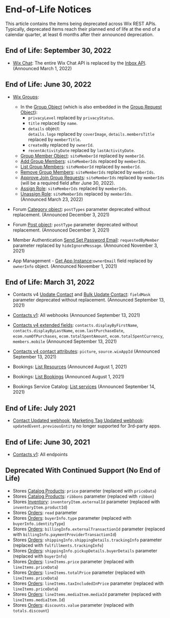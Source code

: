 # End-of-Life Notices

This article contains the items being deprecated across Wix REST APIs.
Typically, deprecated items reach their planned end of life at the end of a calendar quarter,
at least 6 months after their announced deprecation.

## End of Life: September 30, 2022

- [Wix Chat](wix-chat/wix-chat):
  The entire Wix Chat API is replaced by the [Inbox API](inbox/).
  (Announced March 1, 2022)

## End of Life: June 30, 2022

- [Wix Groups](wix-groups/wix-groups):
  - In the [Group Object](wix-groups/wix-groups/groups/group-object)
    (which is also embedded in the
    [Group Request Object](wix-groups/wix-groups/create-requests/group-request-object)):
    - `privacyLevel` replaced by `privacyStatus`.
    - `title` replaced by `name`.
    - `details` object: <br />
      `details.logo` replaced by `coverImage`,
      `details.membersTitle` replaced by `memberTitle`.
    - `createdBy` replaced by `ownerId`.
    - `recentActivityDate` replaced by `lastActivityDate`. <br />
  - [Group Member Object](wix-groups/wix-groups/members/group-member-object): `siteMemberId` replaced by `memberId`.
  - [Add Group Members](wix-groups/wix-groups/members/add-group-members): `siteMemberIds` replaced by `memberIds`.
  - [List Group Members](wix-groups/wix-groups/members/list-group-members): `siteMemberId` replaced by `memberId`.
  - [Remove Group Members](wix-groups/wix-groups/members/remove-group-members): `siteMemberIds` replaced by `memberIds`.
  - [Approve Join Group Requests](wix-groups/wix-groups/join-requests/approve-join-group-requests): `siteMemberIds` replaced by `memberIds` (will be a required field after June 30, 2022).
  - [Assign Role](wix-groups/wix-groups/roles/assign-role): `siteMemberIds` replaced by `memberIds`.
  - [Unassign Role](wix-groups/wix-groups/roles/unassign-role): `siteMemberIds` replaced by `memberIds`. <br />
    (Announced March 23, 2022)

- Forum [Category object](wix-forum/wix-forum/category/category-object):
  `postTypes` parameter deprecated without replacement.
  (Announced December 3, 2021)

- Forum [Post object](wix-forum/wix-forum/post/post-object):
  `postType` parameter deprecated without replacement.
  (Announced December 3, 2021)

- Member Authentication [Send Set Password Email](members/member-authentication/send-set-password-email):
  `requestedByMember` parameter replaced by `hideIgnoreMessage`.
  (Announced November 3, 2021)

- App Management - [Get App Instance](app-management/apps/app-instance/get-app-instance):`ownerEmail` field replaced by `ownerInfo` object.
  (Announced November 1, 2021)

## End of Life: March 31, 2022

- Contacts v4 [Update Contact](contacts/contacts/contacts-v4/update-contact)
  and [Bulk Update Contact](contacts/contacts/contacts-v4/bulk-update-contact):
  `fieldMask` parameter deprecated without replacement.
  (Announced September 13, 2021)

- [Contacts v1](contacts/contacts): All webhooks
  (Announced September 13, 2021)

- [Contacts v4 extended fields](contacts/contacts/sorting,-filtering,-and-searching#contacts_contacts_sorting,-filtering,-and-searching_extended-fields-filtering-sorting-and-searching):
  `contacts.displayByFirstName`, `contacts.displayByLastName`, `ecom.lastPurchaseDate`, `ecom.numOfPurchases`, `ecom.totalSpentAmount`, `ecom.totalSpentCurrency`, `members.mobile`
  (Announced September 13, 2021)

- [Contacts v4 contact attributes](contacts/contacts/contacts-v4/contact-object):
  `picture`, `source.wixAppId`
  (Announced September 13, 2021)

- Bookings: [List Resources](wix-bookings/resources/list-resources)
  (Announced August 1, 2021)

- Bookings: [List Bookings](wix-bookings/bookings/bookings-reader/list-bookings) 
  (Announced August 1, 2021)

- Bookings Service Catalog: [List services](wix-bookings/service-catalog/services/list-services)
  (Announced September 14, 2021)

## End of Life: July 2021

- [Contact Updated webhook](contacts/contacts/contacts-v4/contact-updated-webhook),
  [Marketing Tag Updated webhook](marketing/marketing-tags/marketing-tag-updated-webhook):
  `updatedEvent.previousEntity` no longer supported for 3rd-party apps.

## End of Life: June 30, 2021

- [Contacts v1](contacts/contacts): All endpoints

## Deprecated With Continued Support (No End of Life)

- Stores [Catalog Products](wix-stores/catalog/products/product-object): `price` parameter (replaced with `priceData`)  
- Stores [Catalog Products](wix-stores/catalog/products/product-object): `ribbons` parameter (replaced with `ribbon`)  
- Stores [Inventory](wix-stores/inventory/get-inventory-variants): `inventoryItem.externalId` parameter (replaced with `inventoryItem.productId`)  
- Stores [Orders](wix-stores/orders/order-object): `read` parameter  
- Stores [Orders](wix-stores/orders/order-object): `buyerInfo.type` parameter (replaced with `buyerInfo.identityType`)  
- Stores [Orders](wix-stores/orders/order-object): `billingInfo.externalTransactionId` parameter (replaced with `billingInfo.paymentProviderTransactionId`)  
- Stores [Orders](wix-stores/orders/order-object): `shippingInfo.shippingDetails.trackingInfo` parameter (replaced with `fulfillments.trackingInfo`)  
- Stores [Orders](wix-stores/orders/order-object): `shippingInfo.pickupDetails.buyerDetails` parameter (replaced with `buyerInfo`)  
- Stores [Orders](wix-stores/orders/order-object): `lineItems.price` parameter (replaced with `lineItems.priceData`)  
- Stores [Orders](wix-stores/orders/order-object): `lineItems.totalPrice` parameter (replaced with `lineItems.priceData`)  
- Stores [Orders](wix-stores/orders/order-object): `lineItems.taxIncludedInPrice` parameter (replaced with `lineItems.priceData`)  
- Stores [Orders](wix-stores/orders/order-object): `lineItems.mediaItem.mediaId` parameter (replaced with `lineItems.mediaItem.Id`)  
- Stores [Orders](wix-stores/orders/order-object): `discounts.value` parameter (replaced with `totals.discount`)  
